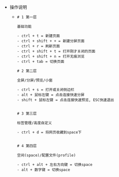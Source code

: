 - 操作说明
	- ```
	  # 1 第一层
	  
	  基础功能
	  
	  - ctrl + t = 新建页面
	  - ctrl + shift + + = 新建分屏页面
	  - ctrl + r = 刷新页面
	  - ctrl + shift + t = 打开刚才关闭的页面
	  - ctrl + shift + n = 打开无痕浏览
	  - ctrl + tab = 切换页面
	  
	  # 2 第二层
	  
	  全屏/分屏/预览/小窗
	  
	  - ctrl + s = 打开或关闭侧边栏
	  - alt + 鼠标左键 = 点击连接快速分屏
	  - shift + 鼠标左键 = 点击连接快速预览, ESC快速退出
	  
	  
	  # 3 第三层
	  
	  标签管理/高度自定义
	  
	  - ctrl + d = 将网页收藏到space下
	  
	  
	  # 4 第四层
	  
	  空间(space)/配置文件(profile)
	  
	  - ctrl + alt + 左右方向键 = 切换space
	  - alt + 数字键 = 切换space
	  ```